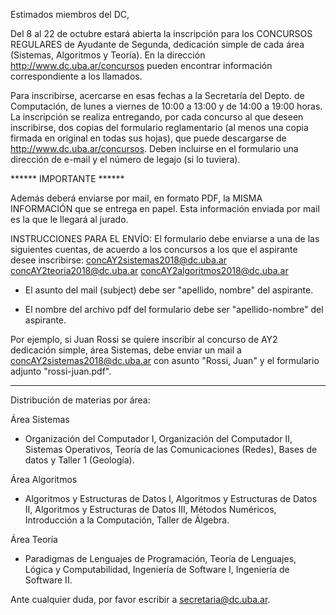 Estimados miembros del DC,

Del 8 al 22 de octubre estará abierta la inscripción para los CONCURSOS REGULARES de Ayudante de Segunda, dedicación simple de cada área (Sistemas, Algoritmos y Teoría). En la dirección http://www.dc.uba.ar/concursos pueden encontrar información correspondiente a los llamados.

Para inscribirse, acercarse en esas fechas a la Secretaría del Depto. de Computación, de lunes a viernes de 10:00 a 13:00 y de 14:00 a 19:00 horas. La inscripción se realiza entregando, por cada concurso al que deseen inscribirse, dos copias del formulario reglamentario (al menos una copia firmada en original en todas sus hojas), que puede descargarse de http://www.dc.uba.ar/concursos. Deben incluirse en el formulario una dirección de e-mail y el número de legajo (si lo tuviera).

****** IMPORTANTE ******

Además deberá enviarse por mail, en formato PDF, la MISMA INFORMACIÓN que se entrega en papel. Esta información enviada por mail es la que le llegará al jurado.

INSTRUCCIONES PARA EL ENVÍO: El formulario debe enviarse a una de las siguientes cuentas, de acuerdo a los concursos a los que el aspirante desee inscribirse:
concAY2sistemas2018@dc.uba.ar
concAY2teoria2018@dc.uba.ar
concAY2algoritmos2018@dc.uba.ar

- El asunto del mail (subject) debe ser "apellido, nombre" del aspirante.

- El nombre del archivo pdf del formulario debe ser "apellido-nombre" del aspirante.

Por ejemplo, si Juan Rossi se quiere inscribir al concurso de AY2 dedicación simple, área Sistemas, debe enviar un mail a concAY2sistemas2018@dc.uba.ar con asunto "Rossi, Juan" y el formulario adjunto "rossi-juan.pdf".

************************

Distribución de materias por área:

Área Sistemas
- Organización del Computador I, Organización del Computador II, Sistemas Operativos, Teoría de las Comunicaciones (Redes), Bases de datos y Taller 1 (Geología).

Área Algoritmos
- Algoritmos y Estructuras de Datos I, Algoritmos y Estructuras de Datos II, Algoritmos y Estructuras de Datos III, Métodos Numéricos, Introducción a la Computación, Taller de Álgebra.

Área Teoría
- Paradigmas de Lenguajes de Programación, Teoría de Lenguajes, Lógica y Computabilidad, Ingeniería de Software I, Ingeniería de Software II.

Ante cualquier duda, por favor escribir a secretaria@dc.uba.ar.

